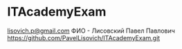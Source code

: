 # ITAcademyExam 
lisovich.p@gmail.com
ФИО - Лисовский Павел Павлович
https://github.com/PavelLisovich/ITAcademyExam.git